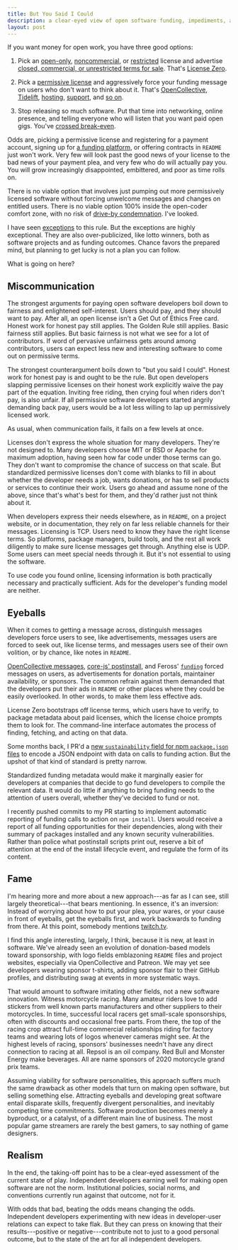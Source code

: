 ```yaml
---
title: But You Said I Could
description: a clear-eyed view of open software funding, impediments, and possibilities
layout: post
---
```


If you want money for open work, you have three good options:

1.  Pick an [open-only](https://paritylicense.com), [noncommercial](https://polyformproject.org/licenses/noncommercial/1.0.0/), or [restricted](https://polyformproject.org/licenses/) license and advertise [closed, commercial, or unrestricted terms for sale](https://indieopensource.com/public-private/indies).  That's [License Zero](https://licensezero.com).

2.  Pick a [permissive license](https://blueoakcouncil.org/list) and aggressively force your funding message on users who don't want to think about it.  That's [OpenCollective](https://opencollective.com), [Tidelift](https://tidelift.com), [hosting](https://indieopensource.com/hosting/indies), [support](https://indieopensource.com/open-core/indies), and [so on](https://indieopensource.com/paid-support/indies).

3.  Stop releasing so much software.  Put that time into networking, online presence, and telling everyone who will listen that you want paid open gigs.  You've [crossed break-even](https://writing.kemitchell.com/2019/06/25/Get-In-Get-Out.html).

Odds are, picking a permissive license and registering for a payment account, signing up for [a funding platform](https://blog.licensezero.com/2019/03/16/sustainability-as-a-service.html), or offering contracts in `README` just won't work.  Very few will look past the good news of your license to the bad news of your payment plea, and very few who do will actually pay you.  You will grow increasingly disappointed, embittered, and poor as time rolls on.

There is no viable option that involves just pumping out more permissively licensed software without forcing unwelcome messages and changes on entitled users.  There is no viable option 100% inside the open-coder comfort zone, with no risk of [drive-by condemnation](https://blog.licensezero.com/2019/08/24/Process-of-Elimination.html).  I've looked.

I have seen [exceptions](https://reference.kemitchell.com/top-donations-developers.html) to this rule.  But the exceptions are highly exceptional.  They are also over-publicized, like lotto winners, both as software projects and as funding outcomes.  Chance favors the prepared mind, but planning to get lucky is not a plan you can follow.

What is going on here?

## Miscommunication

The strongest arguments for paying open software developers boil down to fairness and enlightened self-interest.  Users should pay, and they should want to pay.  After all, an open license isn't a Get Out of Ethics Free card.  Honest work for honest pay still applies.  The Golden Rule still applies.  Basic fairness still applies.  But basic fairness is not what we see for a lot of contributors.  If word of pervasive unfairness gets around among contributors, users can expect less new and interesting software to come out on permissive terms.

The strongest counterargument boils down to "but you said I could".  Honest work for honest pay is and ought to be the rule.  But open developers slapping permissive licenses on their honest work explicitly waive the pay part of the equation.  Inviting free riding, then crying foul when riders don't pay, is also unfair.  If all permissive software developers started angrily demanding back pay, users would be a lot less willing to lap up permissively licensed work.

As usual, when communication fails, it fails on a few levels at once.

Licenses don't express the whole situation for many developers.  They're not designed to.  Many developers choose MIT or BSD or Apache for maximum adoption, having seen how far code under those terms can go.  They don't want to compromise the chance of success on that scale.  But standardized permissive licenses don't come with blanks to fill in about whether the developer needs a job, wants donations, or has to sell products or services to continue their work.  Users go ahead and assume none of the above, since that's what's best for them, and they'd rather just not think about it.

When developers express their needs elsewhere, as in `README`, on a project website, or in documentation, they rely on far less reliable channels for their messages.  Licensing is TCP.  Users need to know they have the right license terms.   So platforms, package managers, build tools, and the rest all work diligently to make sure license messages get through.  Anything else is UDP.  Some users can meet special needs through it.  But it's not essential to using the software.

To use code you found online, licensing information is both practically necessary and practically sufficient.  Ads for the developer's funding model are neither.

## Eyeballs

When it comes to getting a message across, distinguish messages developers force users to see, like advertisements, messages users are forced to seek out, like license terms, and messages users see of their own volition, or by chance, like notes in `README`.

[OpenCollective messages](https://www.npmjs.com/package/opencollective), [core-js' postinstall](https://github.com/zloirock/core-js/issues/548), and Feross' [`funding`](https://www.npmjs.com/package/funding) forced messages on users, as advertisements for donation portals, maintainer availability, or sponsors.  The common refrain against them demanded that the developers put their ads in `README` or other places where they could be easily overlooked.  In other words, to make them less effective ads.

License Zero bootstraps off license terms, which users have to verify, to package metadata about paid licenses, which the license choice prompts them to look for.  The command-line interface automates the process of finding, fetching, and acting on that data.

Some months back, I PR'd a [new `sustainability` field for npm `package.json` files](https://github.com/npm/cli/pull/187) to encode a JSON endpoint with data on calls to funding action.  But the upshot of that kind of standard is pretty narrow.

Standardized funding metadata would make it marginally easier for developers at companies that decide to go fund developers to compile the relevant data.  It would do little if anything to bring funding needs to the attention of users overall, whether they've decided to fund or not.

I recently pushed commits to my PR starting to implement automatic reporting of funding calls to action on `npm install`.  Users would receive a report of all funding opportunities for their dependencies, along with their summary of packages installed and any known security vulnerabilities.  Rather than police what postinstall scripts print out, reserve a bit of attention at the end of the install lifecycle event, and regulate the form of its content.

## Fame

I'm hearing more and more about a new approach---as far as I can see, still largely theoretical---that bears mentioning.  In essence, it's an inversion:  Instead of worrying about how to put your plea, your wares, or your cause in front of eyeballs, get the eyeballs first, and work backwards to funding from there.  At this point, somebody mentions [twitch.tv](https://twitch.tv).

I find this angle interesting, largely, I think, because it is new, at least in software.  We've already seen an evolution of donation-based models toward sponsorship, with logo fields emblazoning `README` files and project websites, especially via OpenCollective and Patreon.  We may yet see developers wearing sponsor t-shirts, adding sponsor flair to their GitHub profiles, and distributing swag at events in more systematic ways.

That would amount to software imitating other fields, not a new software innovation.  Witness motorcycle racing.  Many amateur riders love to add stickers from well known parts manufacturers and other suppliers to their motorcycles.  In time, successful local racers get small-scale sponsorships, often with discounts and occasional free parts.  From there, the top of the racing crop attract full-time commercial relationships riding for factory teams and wearing lots of logos whenever cameras might see.  At the highest levels of racing, sponsors' businesses needn't have any direct connection to racing at all.  Repsol is an oil company.  Red Bull and Monster Energy make beverages.  All are name sponsors of 2020 motorcycle grand prix teams.

Assuming viability for software personalities, this approach suffers much the same drawback as other models that turn on making open software, but selling something else.  Attracting eyeballs and developing great software entail disparate skills, frequently divergent personalities, and inevitably competing time commitments.  Software production becomes merely a byproduct, or a catalyst, of a different main line of business.  The most popular game streamers are rarely the best gamers, to say nothing of game designers.

## Realism

In the end, the taking-off point has to be a clear-eyed assessment of the current state of play.  Independent developers earning well for making open software are not the norm.  Institutional policies, social norms, and conventions currently run against that outcome, not for it.

With odds that bad, beating the odds means changing the odds.  Independent developers experimenting with new ideas in developer-user relations can expect to take flak.  But they can press on knowing that their results---positive or negative---contribute not to just to a good personal outcome, but to the state of the art for all independent developers.
